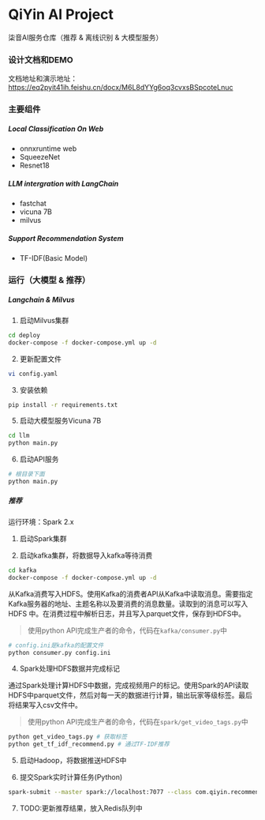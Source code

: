 # QiYin AI Project

柒音AI服务仓库（推荐 & 离线识别 & 大模型服务）

### 设计文档和DEMO

文档地址和演示地址：https://eq2pyit41ih.feishu.cn/docx/M6L8dYYg6oq3cvxsBSpcoteLnuc

### 主要组件

##### Local Classification On Web

- onnxruntime web
- SqueezeNet
- Resnet18

##### LLM intergration with LangChain

- fastchat
- vicuna 7B
- milvus

##### Support Recommendation System

- TF-IDF(Basic Model)

### 运行（大模型 & 推荐）

##### Langchain & Milvus

1. 启动Milvus集群
```bash
cd deploy
docker-compose -f docker-compose.yml up -d
```

2. 更新配置文件
```bash
vi config.yaml
```

3. 安装依赖
```bash
pip install -r requirements.txt
```

5. 启动大模型服务Vicuna 7B
```bash
cd llm
python main.py
```

6. 启动API服务
```bash
# 根目录下面
python main.py 
```

##### 推荐

运行环境：Spark 2.x 

1. 启动Spark集群

2. 启动kafka集群，将数据导入kafka等待消费
```bash
cd kafka
docker-compose -f docker-compose.yml up -d
```
从Kafka消费写入HDFS。使用Kafka的消费者API从Kafka中读取消息。需要指定 Kafka服务器的地址、主题名称以及要消费的消息数量。读取到的消息可以写入HDFS 中。在消费过程中解析日志，并且写入parquet文件，保存到HDFS中。

> 使用python API完成生产者的命令，代码在`kafka/consumer.py`中

```bash
# config.ini是kafka的配置文件
python consumer.py config.ini
```

4. Spark处理HDFS数据并完成标记

通过Spark处理计算HDFS中数据，完成视频用户的标记。使用Spark的API读取HDFS中parquet文件，然后对每一天的数据进行计算，输出玩家等级标签。最后将结果写入csv文件中。

> 使用python API完成生产者的命令，代码在`spark/get_video_tags.py`中

```bash
python get_video_tags.py # 获取标签
python get_tf_idf_recommend.py # 通过TF-IDF推荐
```

5. 启动Hadoop，将数据推送HDFS中

6. 提交Spark实时计算任务(Python)
```bash
spark-submit --master spark://localhost:7077 --class com.qiyin.recommendation.Recommendation --executor-memory 4G --total-executor-cores 4 --executor-cores 2 --driver-memory 4G --jars /home/qiyin/llm/recommendation/target/scala-2.11/recommendation_2.11-0.1.jar /home/qiyin/llm/recommendation/target/scala-2.11/recommendation_2.11-0.1.jar
```

7. TODO:更新推荐结果，放入Redis队列中